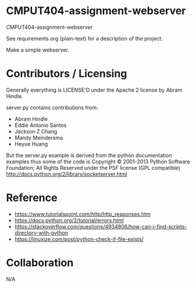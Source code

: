 CMPUT404-assignment-webserver
=============================

CMPUT404-assignment-webserver

See requirements.org (plain-text) for a description of the project.

Make a simple webserver.

Contributors / Licensing
========================

Generally everything is LICENSE'D under the Apache 2 license by Abram Hindle.

server.py contains contributions from:

* Abram Hindle
* Eddie Antonio Santos
* Jackson Z Chang
* Mandy Meindersma
* Heyue Huang

But the server.py example is derived from the python documentation
examples thus some of the code is Copyright © 2001-2013 Python
Software Foundation; All Rights Reserved under the PSF license (GPL
compatible) http://docs.python.org/2/library/socketserver.html

Reference
=======================
* https://www.tutorialspoint.com/http/http_responses.htm
* https://docs.python.org/2/tutorial/errors.html
* https://stackoverflow.com/questions/4934806/how-can-i-find-scripts-directory-with-python
* https://linuxize.com/post/python-check-if-file-exists/

Collaboration
=======================
N/A
